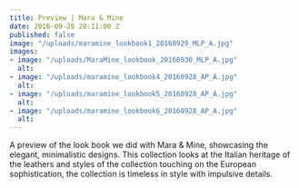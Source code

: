 ```yaml
---
title: Preview | Mara & Mine
date: 2016-09-28 20:11:00 Z
published: false
image: "/uploads/maramine_lookbook1_20160929_MLP_A.jpg"
images:
- image: "/uploads/MaraMine_lookbook_20160930_MLP_A.jpg"
  alt: 
- image: "/uploads/maramine_lookbook4_20160928_AP_A.jpg"
  alt: 
- image: "/uploads/maramine_lookbook5_20160928_AP_A.jpg"
  alt: 
- image: "/uploads/maramine_lookbook6_20160928_AP_A.jpg"
  alt: 
---
```


A preview of the look book we did with Mara & Mine, showcasing the elegant, minimalistic designs. This collection looks at the Italian heritage of the leathers and styles of the collection touching on the European sophistication, the collection is timeless in style with impulsive details.
